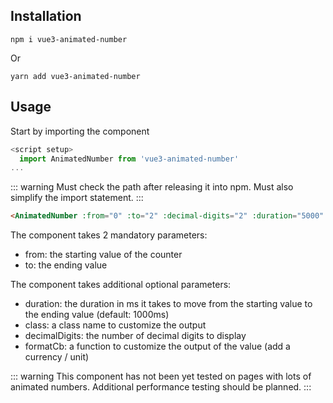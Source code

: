 ## Installation


```shell
npm i vue3-animated-number
```
Or
```shell
yarn add vue3-animated-number
```

## Usage

Start by importing the component
```js
<script setup>
  import AnimatedNumber from 'vue3-animated-number'
...

````
::: warning
Must check the path after releasing it into npm. Must also simplify the import statement.
:::

```html
<AnimatedNumber :from="0" :to="2" :decimal-digits="2" :duration="5000" />
```

The component takes 2 mandatory parameters: 
* from: the starting value of the counter
* to: the ending value

The component takes additional optional parameters:
* duration: the duration in ms it takes to move from the starting value to the ending value (default: 1000ms)
* class: a class name to customize the output
* decimalDigits: the number of decimal digits to display
* formatCb: a function to customize the output of the value (add a currency / unit)


::: warning
This component has not been yet tested on pages with lots of animated numbers. Additional performance testing should be planned.
:::
